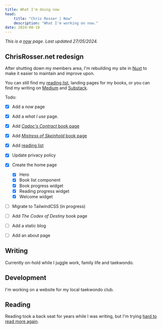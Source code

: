 ```yaml
---
title: What I'm doing now
head:
    title: "Chris Rosser | Now"
    description: "What I'm working on now."
date: 2024-08-18
---
```


_This is a [now](https://nownownow.com/about) page. Last updated 27/05/2024._

## ChrisRosser.net redesign

After shutting down my members area, I'm rebuilding my site in [Nuxt](https://nuxt.com) to make it easier to maintain and improve upon.

You can still find my [reading list](/reading), landing pages for my books, or you can find my writing on [Medium](https://medium.com/@chrisrosser) and [Substack](https://chrisrosser.substack.com/).

Todo:

- [x] Add a _now_ page
- [x] Add a _what I use_ page.
- [x] Add [_Cadoc's Contract_ book page](/books/cadocs-contract)
- [x] Add [_Mistress of Skeinhold_ book page](/books/mistress-of-skeinhold)
- [x] Add [reading list](/reading)
- [x] Update privacy policy
- [x] Create the home page

    - [x] Hero
    - [x] Book list component
    - [x] Book progress widget
    - [x] Reading progress widget
    - [x] Welcome widget

- [ ] Migrate to TailwindCSS (in progress)    
- [ ] Add _The Codex of Destiny_ book page
- [ ] Add a static blog
- [ ] Add an about page


## Writing

Currently on-hold while I juggle work, family life and taekwondo.

## Development

I'm working on a website for my local taekwondo club.

## Reading

Reading took a back seat for years while I was writing, but I'm trying [hard to read more again](/reading).